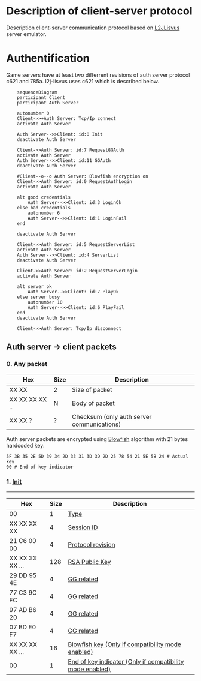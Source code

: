 # Description of client-server protocol

Description client-server communication protocol based on [L2JLisvus](https://gitlab.com/TheDnR/l2j-lisvus/) server emulator.


# Authentification

Game servers have at least two differrent revisions of auth server protocol c621 and 785a. l2j-lisvus uses c621 which is described below.

```mermaid
    sequenceDiagram
    participant Client
    participant Auth Server
    
    autonumber 0
    Client->>+Auth Server: Tcp/Ip connect
    activate Auth Server
    
    Auth Server-->>Client: id:0 Init
    deactivate Auth Server

    Client->>Auth Server: id:7 RequestGGAuth
    activate Auth Server
    Auth Server-->>Client: id:11 GGAuth 
    deactivate Auth Server
    
    #Client--o--o Auth Server: Blowfish encryption on
    Client->>Auth Server: id:0 RequestAuthLogin
    activate Auth Server

    alt good credentials
        Auth Server-->>Client: id:3 LoginOk 
    else bad credentials
        autonumber 6
        Auth Server-->>Client: id:1 LoginFail
    end
    
    deactivate Auth Server

    Client->>Auth Server: id:5 RequestServerList
    activate Auth Server
    Auth Server-->>Client: id:4 ServerList
    deactivate Auth Server

    Client->>Auth Server: id:2 RequestServerLogin
    activate Auth Server

    alt server ok
        Auth Server-->>Client: id:7 PlayOk 
    else server busy
        autonumber 10
        Auth Server-->>Client: id:6 PlayFail
    end
    deactivate Auth Server
    
    Client->>Auth Server: Tcp/Ip disconnect
```

    
   
    
     
    



## Auth server -> client packets


### 0. Any packet

| Hex | Size | Description |
|-----|------|-------------|
|XX XX|2|Size of packet|
|XX XX XX XX .. |N|Body of packet|
|XX XX ? |?| Checksum (only auth server communications) |


Auth server packets are encrypted using [Blowfish](https://en.wikipedia.org/wiki/Blowfish_(cipher)) algorithm with 21 bytes hardcoded key:
```
5F 3B 35 2E 5D 39 34 2D 33 31 3D 3D 2D 25 78 54 21 5E 5B 24 # Actual key
00 # End of key indicator
```



### 1. [Init](https://gitlab.com/TheDnR/l2j-lisvus/-/blame/main/core/java/net/sf/l2j/loginserver/serverpackets/Init.java#L19)
----

| Hex | Size | Description |
|-----|------|-------------|
| 00 | 1 | [Type](https://gitlab.com/TheDnR/l2j-lisvus/-/blame/main/core/java/net/sf/l2j/loginserver/serverpackets/Init.java#L43) |
| XX XX XX XX |  4 | [Session ID](https://gitlab.com/TheDnR/l2j-lisvus/-/blame/main/core/java/net/sf/l2j/loginserver/serverpackets/Init.java#L44) |
| 21 C6 00 00| 4 | [Protocol revision](https://gitlab.com/TheDnR/l2j-lisvus/-/blame/main/core/java/net/sf/l2j/loginserver/serverpackets/Init.java#L45) |
| XX XX XX XX ... | 128| [RSA Public Key](https://gitlab.com/TheDnR/l2j-lisvus/-/blame/main/core/java/net/sf/l2j/loginserver/serverpackets/Init.java#L47)|
| 29 DD 95 4E | 4 | [GG related](https://gitlab.com/TheDnR/l2j-lisvus/-/blame/main/core/java/net/sf/l2j/loginserver/serverpackets/Init.java#L50) |     
| 77 C3 9C FC | 4 | [GG related](https://gitlab.com/TheDnR/l2j-lisvus/-/blame/main/core/java/net/sf/l2j/loginserver/serverpackets/Init.java#L51) |          
| 97 AD B6 20 | 4 | [GG related](https://gitlab.com/TheDnR/l2j-lisvus/-/blame/main/core/java/net/sf/l2j/loginserver/serverpackets/Init.java#L52) |     
| 07 BD E0 F7 | 4 | [GG related](https://gitlab.com/TheDnR/l2j-lisvus/-/blame/main/core/java/net/sf/l2j/loginserver/serverpackets/Init.java#L53) |
| XX XX XX XX ...| 16 | [Blowfish key (Only if compatibility mode enabled)](https://gitlab.com/TheDnR/l2j-lisvus/-/blame/main/core/java/net/sf/l2j/loginserver/serverpackets/Init.java#L57) |
| 00 | 1 | [End of key indicator (Only if compatibility mode enabled)](https://gitlab.com/TheDnR/l2j-lisvus/-/blame/main/core/java/net/sf/l2j/loginserver/serverpackets/Init.java#L58) |
